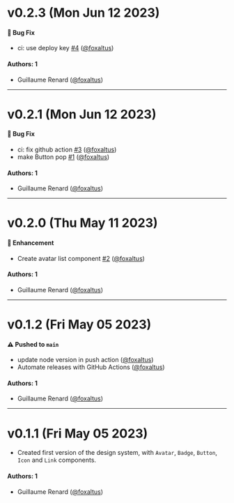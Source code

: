 # v0.2.3 (Mon Jun 12 2023)

#### 🐛 Bug Fix

- ci: use deploy key [#4](https://github.com/foxaltus/learnstorybook-design-system/pull/4) ([@foxaltus](https://github.com/foxaltus))

#### Authors: 1

- Guillaume Renard ([@foxaltus](https://github.com/foxaltus))

---

# v0.2.1 (Mon Jun 12 2023)

#### 🐛 Bug Fix

- ci: fix github action [#3](https://github.com/foxaltus/learnstorybook-design-system/pull/3) ([@foxaltus](https://github.com/foxaltus))
- make Button pop [#1](https://github.com/foxaltus/learnstorybook-design-system/pull/1) ([@foxaltus](https://github.com/foxaltus))

#### Authors: 1

- Guillaume Renard ([@foxaltus](https://github.com/foxaltus))

---

# v0.2.0 (Thu May 11 2023)

#### 🚀 Enhancement

- Create avatar list component [#2](https://github.com/foxaltus/learnstorybook-design-system/pull/2) ([@foxaltus](https://github.com/foxaltus))

#### Authors: 1

- Guillaume Renard ([@foxaltus](https://github.com/foxaltus))

---

# v0.1.2 (Fri May 05 2023)

#### ⚠️ Pushed to `main`

- update node version in push action ([@foxaltus](https://github.com/foxaltus))
- Automate releases with GitHub Actions ([@foxaltus](https://github.com/foxaltus))

#### Authors: 1

- Guillaume Renard ([@foxaltus](https://github.com/foxaltus))

---

# v0.1.1 (Fri May 05 2023)

- Created first version of the design system, with `Avatar`, `Badge`, `Button`, `Icon` and `Link` components.

#### Authors: 1

- Guillaume Renard ([@foxaltus](https://github.com/foxaltus))

